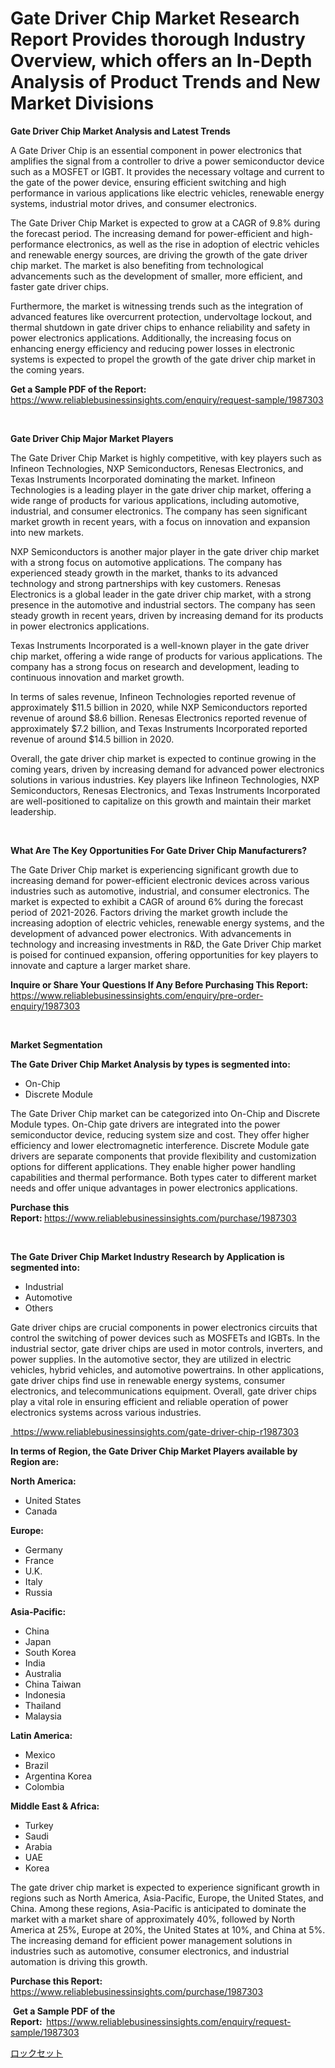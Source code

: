 <p><h1>Gate Driver Chip Market Research Report Provides thorough Industry Overview, which offers an In-Depth Analysis of Product Trends and New Market Divisions</h1></p><p><strong>Gate Driver Chip Market Analysis and Latest Trends</strong></p>
<p><p>A Gate Driver Chip is an essential component in power electronics that amplifies the signal from a controller to drive a power semiconductor device such as a MOSFET or IGBT. It provides the necessary voltage and current to the gate of the power device, ensuring efficient switching and high performance in various applications like electric vehicles, renewable energy systems, industrial motor drives, and consumer electronics.</p><p>The Gate Driver Chip Market is expected to grow at a CAGR of 9.8% during the forecast period. The increasing demand for power-efficient and high-performance electronics, as well as the rise in adoption of electric vehicles and renewable energy sources, are driving the growth of the gate driver chip market. The market is also benefiting from technological advancements such as the development of smaller, more efficient, and faster gate driver chips.</p><p>Furthermore, the market is witnessing trends such as the integration of advanced features like overcurrent protection, undervoltage lockout, and thermal shutdown in gate driver chips to enhance reliability and safety in power electronics applications. Additionally, the increasing focus on enhancing energy efficiency and reducing power losses in electronic systems is expected to propel the growth of the gate driver chip market in the coming years.</p></p>
<p><strong>Get a Sample PDF of the Report:&nbsp;</strong> <a href="https://www.reliablebusinessinsights.com/enquiry/request-sample/1987303">https://www.reliablebusinessinsights.com/enquiry/request-sample/1987303</a></p>
<p>&nbsp;</p>
<p><strong>Gate Driver Chip Major Market Players</strong></p>
<p><p>The Gate Driver Chip Market is highly competitive, with key players such as Infineon Technologies, NXP Semiconductors, Renesas Electronics, and Texas Instruments Incorporated dominating the market. Infineon Technologies is a leading player in the gate driver chip market, offering a wide range of products for various applications, including automotive, industrial, and consumer electronics. The company has seen significant market growth in recent years, with a focus on innovation and expansion into new markets.</p><p>NXP Semiconductors is another major player in the gate driver chip market with a strong focus on automotive applications. The company has experienced steady growth in the market, thanks to its advanced technology and strong partnerships with key customers. Renesas Electronics is a global leader in the gate driver chip market, with a strong presence in the automotive and industrial sectors. The company has seen steady growth in recent years, driven by increasing demand for its products in power electronics applications.</p><p>Texas Instruments Incorporated is a well-known player in the gate driver chip market, offering a wide range of products for various applications. The company has a strong focus on research and development, leading to continuous innovation and market growth. </p><p>In terms of sales revenue, Infineon Technologies reported revenue of approximately $11.5 billion in 2020, while NXP Semiconductors reported revenue of around $8.6 billion. Renesas Electronics reported revenue of approximately $7.2 billion, and Texas Instruments Incorporated reported revenue of around $14.5 billion in 2020.</p><p>Overall, the gate driver chip market is expected to continue growing in the coming years, driven by increasing demand for advanced power electronics solutions in various industries. Key players like Infineon Technologies, NXP Semiconductors, Renesas Electronics, and Texas Instruments Incorporated are well-positioned to capitalize on this growth and maintain their market leadership.</p></p>
<p>&nbsp;</p>
<p><strong>What Are The Key Opportunities For Gate Driver Chip Manufacturers?</strong></p>
<p><p>The Gate Driver Chip market is experiencing significant growth due to increasing demand for power-efficient electronic devices across various industries such as automotive, industrial, and consumer electronics. The market is expected to exhibit a CAGR of around 6% during the forecast period of 2021-2026. Factors driving the market growth include the increasing adoption of electric vehicles, renewable energy systems, and the development of advanced power electronics. With advancements in technology and increasing investments in R&D, the Gate Driver Chip market is poised for continued expansion, offering opportunities for key players to innovate and capture a larger market share.</p></p>
<p><strong>Inquire or Share Your Questions If Any Before Purchasing This Report:</strong> <a href="https://www.reliablebusinessinsights.com/enquiry/pre-order-enquiry/1987303">https://www.reliablebusinessinsights.com/enquiry/pre-order-enquiry/1987303</a></p>
<p>&nbsp;</p>
<p><strong>Market Segmentation</strong></p>
<p><strong>The Gate Driver Chip Market Analysis by types is segmented into:</strong></p>
<p><ul><li>On-Chip</li><li>Discrete Module</li></ul></p>
<p><p>The Gate Driver Chip market can be categorized into On-Chip and Discrete Module types. On-Chip gate drivers are integrated into the power semiconductor device, reducing system size and cost. They offer higher efficiency and lower electromagnetic interference. Discrete Module gate drivers are separate components that provide flexibility and customization options for different applications. They enable higher power handling capabilities and thermal performance. Both types cater to different market needs and offer unique advantages in power electronics applications.</p></p>
<p><strong>Purchase this Report:&nbsp;</strong><a href="https://www.reliablebusinessinsights.com/purchase/1987303">https://www.reliablebusinessinsights.com/purchase/1987303</a></p>
<p>&nbsp;</p>
<p><strong>The Gate Driver Chip Market Industry Research by Application is segmented into:</strong></p>
<p><ul><li>Industrial</li><li>Automotive</li><li>Others</li></ul></p>
<p><p>Gate driver chips are crucial components in power electronics circuits that control the switching of power devices such as MOSFETs and IGBTs. In the industrial sector, gate driver chips are used in motor controls, inverters, and power supplies. In the automotive sector, they are utilized in electric vehicles, hybrid vehicles, and automotive powertrains. In other applications, gate driver chips find use in renewable energy systems, consumer electronics, and telecommunications equipment. Overall, gate driver chips play a vital role in ensuring efficient and reliable operation of power electronics systems across various industries.</p></p>
<p><a href="https://www.reliablebusinessinsights.com/gate-driver-chip-r1987303">&nbsp;https://www.reliablebusinessinsights.com/gate-driver-chip-r1987303</a></p>
<p><strong>In terms of Region, the Gate Driver Chip Market Players available by Region are:</strong></p>
<p>
    <p> <strong> North America: </strong>
        <ul>
            <li>United States</li>
            <li>Canada</li>
        </ul>
        </p> 
    <p> <strong> Europe: </strong>
        <ul>
            <li>Germany</li>
            <li>France</li>
            <li>U.K.</li>
            <li>Italy</li>
            <li>Russia</li>
        </ul>
        </p> 
    <p> <strong> Asia-Pacific: </strong>
        <ul>
            <li>China</li>
            <li>Japan</li>
            <li>South Korea</li>
            <li>India</li>
            <li>Australia</li>
            <li>China Taiwan</li>
            <li>Indonesia</li>
            <li>Thailand</li>
            <li>Malaysia</li>
        </ul>
        </p> 
    <p> <strong> Latin America: </strong>
        <ul>
            <li>Mexico</li>
            <li>Brazil</li>
            <li>Argentina Korea</li>
            <li>Colombia</li>
        </ul>
        </p> 
    <p> <strong> Middle East & Africa: </strong>
        <ul>
            <li>Turkey</li>
            <li>Saudi</li>
            <li>Arabia</li>
            <li>UAE</li>
            <li>Korea</li>
        </ul>
    </p>
    </p>
<p><p>The gate driver chip market is expected to experience significant growth in regions such as North America, Asia-Pacific, Europe, the United States, and China. Among these regions, Asia-Pacific is anticipated to dominate the market with a market share of approximately 40%, followed by North America at 25%, Europe at 20%, the United States at 10%, and China at 5%. The increasing demand for efficient power management solutions in industries such as automotive, consumer electronics, and industrial automation is driving this growth.</p></p>
<p><strong>Purchase this Report: </strong><a href="https://www.reliablebusinessinsights.com/purchase/1987303">https://www.reliablebusinessinsights.com/purchase/1987303</a></p>
<p>&nbsp;<strong>Get a Sample PDF of the Report:&nbsp;&nbsp;</strong><a href="https://www.reliablebusinessinsights.com/enquiry/request-sample/1987303">https://www.reliablebusinessinsights.com/enquiry/request-sample/1987303</a></p>
<p><strong></strong></p>
<p><p><a href="https://github.com/mohamedbakry57/Market-Research-Report-List-5/blob/main/308262131902.md">ロックセット</a></p></p>